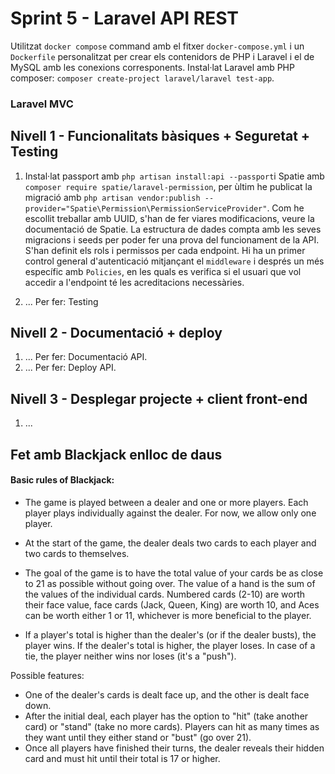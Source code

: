 # Sprint 5 - Laravel API REST
Utilitzat `docker compose` command amb el fitxer `docker-compose.yml` i un `Dockerfile` personalitzat per crear els contenidors de PHP i Laravel i el de MySQL amb les conexions corresponents. Instal·lat Laravel amb PHP composer: `composer create-project laravel/laravel test-app`.

### Laravel MVC
## Nivell 1 - Funcionalitats bàsiques + Seguretat + Testing
1) Instal·lat passport amb `php artisan install:api --passport`i Spatie amb `composer require spatie/laravel-permission`, per ùltim he publicat la migració amb `php artisan vendor:publish --provider="Spatie\Permission\PermissionServiceProvider"`. Com he escollit treballar amb UUID, s'han de fer viares modificacions, veure la documentació de Spatie.
La estructura de dades compta amb les seves migracions i seeds per poder fer una prova del funcionament de la API.
S'han definit els rols i permissos per cada endpoint. Hi ha un primer control general d'autenticació mitjançant el `middleware` i després un més específic amb `Policies`, en les quals es verifica si el usuari que vol accedir a l'endpoint té les acreditacions necessàries.

2) ... Per fer: Testing

## Nivell 2 - Documentació + deploy
1) ... Per fer: Documentació API.
2) ... Per fer: Deploy API.

## Nivell 3 - Desplegar projecte + client front-end
1) ...


## Fet amb Blackjack enlloc de daus
#### Basic rules of Blackjack:
- The game is played between a dealer and one or more players. Each player plays individually against the dealer. For now, we allow only one player.

- At the start of the game, the dealer deals two cards to each player and two cards to themselves. 

- The goal of the game is to have the total value of your cards be as close to 21 as possible without going over. The value of a hand is the sum of the values of the individual cards. Numbered cards (2-10) are worth their face value, face cards (Jack, Queen, King) are worth 10, and Aces can be worth either 1 or 11, whichever is more beneficial to the player.

- If a player's total is higher than the dealer's (or if the dealer busts), the player wins. If the dealer's total is higher, the player loses. In case of a tie, the player neither wins nor loses (it's a "push").


Possible features: 
- One of the dealer's cards is dealt face up, and the other is dealt face down.
- After the initial deal, each player has the option to "hit" (take another card) or "stand" (take no more cards). Players can hit as many times as they want until they either stand or "bust" (go over 21).
- Once all players have finished their turns, the dealer reveals their hidden card and must hit until their total is 17 or higher.